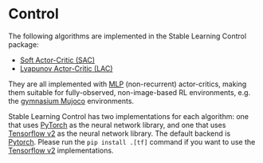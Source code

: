 # Control

The following algorithms are implemented in the Stable Learning Control package:

*   [Soft Actor-Critic (SAC)](https://rickstaa.github.io/stable-learning-control/control/algorithms/sac.html)
*   [Lyapunov Actor-Critic (LAC)](https://rickstaa.github.io/stable-learning-control/control/algorithms/lac.html)

They are all implemented with [MLP](https://en.wikipedia.org/wiki/Multilayer_perceptron) (non-recurrent) actor-critics, making them suitable for fully-observed, non-image-based RL environments, e.g. the [gymnasium Mujoco](https://gymnasium.farama.org/environments/mujoco/) environments.

Stable Learning Control has two implementations for each algorithm: one that uses [PyTorch](https://pytorch.org/) as the neural network library, and one that uses [Tensorflow v2](https://www.tensorflow.org/) as the neural network library. The default backend is [Pytorch](https://pytorch.org). Please run the `pip install .[tf]` command if you want to use
the [Tensorflow v2](https://www.tensorflow.org/) implementations.
